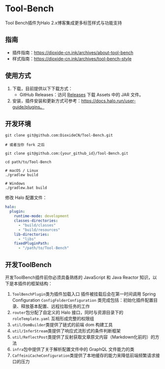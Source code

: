 # Tool-Bench
Tool Bench插件为Halo 2.x博客集成更多标签样式与功能支持

## 指南
- 插件指南：https://dioxide-cn.ink/archives/about-tool-bench
- 样式指南：https://dioxide-cn.ink/archives/tool-bench-style

## 使用方式
1. 下载，目前提供以下下载方式：
    - GitHub Releases：访问 [Releases](https://github.com/DioxideCN/Tool-Bench/releases) 下载 Assets 中的 JAR 文件。
2. 安装，插件安装和更新方式可参考：https://docs.halo.run/user-guide/plugins。

## 开发环境
```shell
git clone git@github.com:DioxideCN/Tool-Bench.git

# 或者当你 fork 之后

git clone git@github.com:{your_github_id}/Tool-Bench.git
```

```shell
cd path/to/Tool-Bench
```

```shell
# macOS / Linux
./gradlew build

# Windows
./gradlew.bat build
```

修改 Halo 配置文件：

```yaml
halo:
  plugin:
    runtime-mode: development
    classes-directories:
      - "build/classes"
      - "build/resources"
    lib-directories:
      - "libs"
    fixedPluginPath:
      - "/path/to/Tool-Bench"
```

## 开发ToolBench
开发ToolBench插件前你必须具备熟练的 JavaScript 和 Java Reactor 知识，以下是本插件的框架结构：

1. `ToolBenchPlugin`类为插件加载入口
   插件被挂载后会在第一时间调用 Spring Configuration `ConfigFolderConfiguration` 类完成包括：初始化插件配置目录、释放基本配置、远程拉取任务的工作
2. `router`包分配了自定义的 Halo 接口，同时与资源目录下的 `roleTemplate.yaml` 互相形成完整的权限组
3. `util/DomBuilder`类提供了链式的前端 dom 构建工具
4. `util/InferStream`类提供了响应式流形式的条件判断框架
5. `util/ReflectPost`类提供了反射获取文章原文内容（Markdown化前的）的方法
6. `infra`包中提供了关于解析配置文件中的 GraphQL 文件能力的类
7. `CaffeiniCacheConfiguration`类提供了本地缓存的能力来降低前端频繁请求接口的压力

